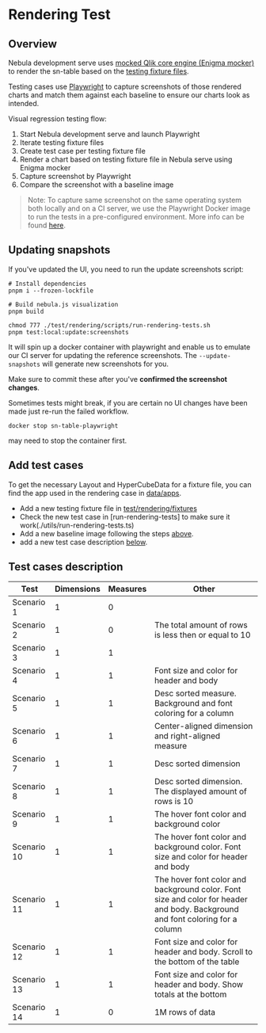 # Rendering Test

## Overview

Nebula development serve uses [mocked Qlik core engine (Enigma mocker)](https://github.com/qlik-oss/nebula.js/blob/master/apis/enigma-mocker/README.md) to render the sn-table based on the [testing fixture files](https://github.com/qlik-oss/nebula.js/tree/master/commands/serve/docs).

Testing cases use [Playwright](https://playwright.dev/) to capture screenshots of those rendered charts and match them against each baseline to ensure our charts look as intended.

Visual regression testing flow:

1. Start Nebula development serve and launch Playwright
2. Iterate testing fixture files
3. Create test case per testing fixture file
4. Render a chart based on testing fixture file in Nebula serve using Enigma mocker
5. Capture screenshot by Playwright
6. Compare the screenshot with a baseline image

> Note: To capture same screenshot on the same operating system both locally and on a CI server, we use the Playwright Docker image to run the tests in a pre-configured environment. More info can be found [here](https://playwright.dev/docs/docker).

## Updating snapshots

If you've updated the UI, you need to run the update screenshots script:

    # Install dependencies
    pnpm i --frozen-lockfile

    # Build nebula.js visualization
    pnpm build

    chmod 777 ./test/rendering/scripts/run-rendering-tests.sh
    pnpm test:local:update:screenshots

It will spin up a docker container with playwright and enable us to emulate our CI server for updating the reference screenshots. The `--update-snapshots` will generate new screenshots for you.

Make sure to commit these after you've **confirmed the screenshot changes**.

Sometimes tests might break, if you are certain no UI changes have been made just re-run the failed workflow.

    docker stop sn-table-playwright

may need to stop the container first.

## Add test cases

To get the necessary Layout and HyperCubeData for a fixture file, you can find the app used in the rendering case in [data/apps](../../data/apps).

- Add a new testing fixture file in [test/rendering/fixtures](./__fixtures__)
- Check the new test case in [run-rendering-tests] to make sure it work(./utils/run-rendering-tests.ts)
- Add a new baseline image following the steps [above](#updating-snapshots).
- add a new test case description [below](#test-cases-description).

## Test cases description

| Test        | Dimensions | Measures | Other                                                                                                                         |
| ----------- | ---------- | -------- | ----------------------------------------------------------------------------------------------------------------------------- |
| Scenario 1  | 1          | 0        |                                                                                                                               |
| Scenario 2  | 1          | 0        | The total amount of rows is less then or equal to 10                                                                          |
| Scenario 3  | 1          | 1        |                                                                                                                               |
| Scenario 4  | 1          | 1        | Font size and color for header and body                                                                                       |
| Scenario 5  | 1          | 1        | Desc sorted measure. Background and font coloring for a column                                                                |
| Scenario 6  | 1          | 1        | Center-aligned dimension and right-aligned measure                                                                            |
| Scenario 7  | 1          | 1        | Desc sorted dimension                                                                                                         |
| Scenario 8  | 1          | 1        | Desc sorted dimension. The displayed amount of rows is 10                                                                     |
| Scenario 9  | 1          | 1        | The hover font color and background color                                                                                     |
| Scenario 10 | 1          | 1        | The hover font color and background color. Font size and color for header and body                                            |
| Scenario 11 | 1          | 1        | The hover font color and background color. Font size and color for header and body. Background and font coloring for a column |
| Scenario 12 | 1          | 1        | Font size and color for header and body. Scroll to the bottom of the table                                                    |
| Scenario 13 | 1          | 1        | Font size and color for header and body. Show totals at the bottom                                                            |
| Scenario 14 | 1          | 0        | 1M rows of data                                                                                                               |
